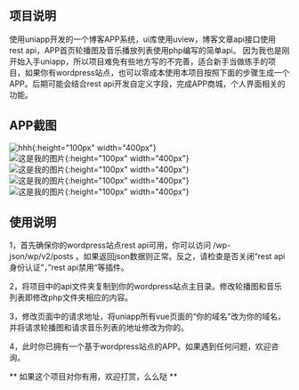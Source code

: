 ## 项目说明
使用uniapp开发的一个博客APP系统，ui库使用uview，博客文章api接口使用rest api，APP首页轮播图及音乐播放列表使用php编写的简单api。
因为我也是刚开始入手uniapp，所以项目难免有些地方写的不完善，适合新手当做练手的项目，如果你有wordpress站点，也可以零成本使用本项目按照下面的步骤生成一个APP。后期可能会结合rest api开发自定义字段，完成APP商城，个人界面相关的功能。
## APP截图  
![hhh](https://s1.ax1x.com/2020/08/05/ar7n2t.png){:height="100px" width="400px"}  
![这是我的图片](https://s1.ax1x.com/2020/08/05/ar7uxP.png){:height="100px" width="400px"}  
![这是我的图片](https://s1.ax1x.com/2020/08/05/ar7ePA.png){:height="100px" width="400px"}  
![这是我的图片](https://s1.ax1x.com/2020/08/05/ar7m8I.png){:height="100px" width="400px"}  
![这是我的图片](https://s1.ax1x.com/2020/08/05/ar7EUH.png){:height="100px" width="400px"}  

## 使用说明
1，首先确保你的wordpress站点rest api可用，你可以访问 <youdomain>/wp-json/wp/v2/posts 。如果返回json数据则正常。反之，请检查是否关闭“rest api身份认证”，”rest api禁用“等插件。

2，将项目中的api文件夹复制到你的wordpress站点主目录。修改轮播图和音乐列表即修改php文件夹相应的内容。

3，修改页面中的请求地址，将uniapp所有vue页面的“你的域名”改为你的域名，并将请求轮播图和请求音乐列表的地址修改为你的。

4，此时你已拥有一个基于wordpress站点的APP。如果遇到任何问题，欢迎咨询。

** 如果这个项目对你有用，欢迎打赏，么么哒 **  



